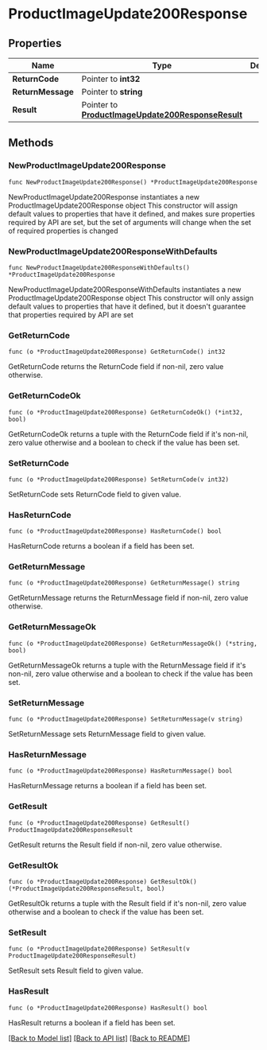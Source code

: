 # ProductImageUpdate200Response

## Properties

Name | Type | Description | Notes
------------ | ------------- | ------------- | -------------
**ReturnCode** | Pointer to **int32** |  | [optional] 
**ReturnMessage** | Pointer to **string** |  | [optional] 
**Result** | Pointer to [**ProductImageUpdate200ResponseResult**](ProductImageUpdate200ResponseResult.md) |  | [optional] 

## Methods

### NewProductImageUpdate200Response

`func NewProductImageUpdate200Response() *ProductImageUpdate200Response`

NewProductImageUpdate200Response instantiates a new ProductImageUpdate200Response object
This constructor will assign default values to properties that have it defined,
and makes sure properties required by API are set, but the set of arguments
will change when the set of required properties is changed

### NewProductImageUpdate200ResponseWithDefaults

`func NewProductImageUpdate200ResponseWithDefaults() *ProductImageUpdate200Response`

NewProductImageUpdate200ResponseWithDefaults instantiates a new ProductImageUpdate200Response object
This constructor will only assign default values to properties that have it defined,
but it doesn't guarantee that properties required by API are set

### GetReturnCode

`func (o *ProductImageUpdate200Response) GetReturnCode() int32`

GetReturnCode returns the ReturnCode field if non-nil, zero value otherwise.

### GetReturnCodeOk

`func (o *ProductImageUpdate200Response) GetReturnCodeOk() (*int32, bool)`

GetReturnCodeOk returns a tuple with the ReturnCode field if it's non-nil, zero value otherwise
and a boolean to check if the value has been set.

### SetReturnCode

`func (o *ProductImageUpdate200Response) SetReturnCode(v int32)`

SetReturnCode sets ReturnCode field to given value.

### HasReturnCode

`func (o *ProductImageUpdate200Response) HasReturnCode() bool`

HasReturnCode returns a boolean if a field has been set.

### GetReturnMessage

`func (o *ProductImageUpdate200Response) GetReturnMessage() string`

GetReturnMessage returns the ReturnMessage field if non-nil, zero value otherwise.

### GetReturnMessageOk

`func (o *ProductImageUpdate200Response) GetReturnMessageOk() (*string, bool)`

GetReturnMessageOk returns a tuple with the ReturnMessage field if it's non-nil, zero value otherwise
and a boolean to check if the value has been set.

### SetReturnMessage

`func (o *ProductImageUpdate200Response) SetReturnMessage(v string)`

SetReturnMessage sets ReturnMessage field to given value.

### HasReturnMessage

`func (o *ProductImageUpdate200Response) HasReturnMessage() bool`

HasReturnMessage returns a boolean if a field has been set.

### GetResult

`func (o *ProductImageUpdate200Response) GetResult() ProductImageUpdate200ResponseResult`

GetResult returns the Result field if non-nil, zero value otherwise.

### GetResultOk

`func (o *ProductImageUpdate200Response) GetResultOk() (*ProductImageUpdate200ResponseResult, bool)`

GetResultOk returns a tuple with the Result field if it's non-nil, zero value otherwise
and a boolean to check if the value has been set.

### SetResult

`func (o *ProductImageUpdate200Response) SetResult(v ProductImageUpdate200ResponseResult)`

SetResult sets Result field to given value.

### HasResult

`func (o *ProductImageUpdate200Response) HasResult() bool`

HasResult returns a boolean if a field has been set.


[[Back to Model list]](../README.md#documentation-for-models) [[Back to API list]](../README.md#documentation-for-api-endpoints) [[Back to README]](../README.md)


